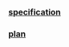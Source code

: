 ### [specification]([https://docs.google.com/document/d/121bVLche-f17CLjwZkcWLizQS1GzmXq_/edit?usp=sharing&ouid=110062512509548266862&rtpof=true&sd=true](https://docs.google.com/document/d/1NWiuwE5Wed-GJe0kkOqNTdrLqy6LxcoW/edit))
### [plan]([[https://docs.google.com/document/d/121bVLche-f17CLjwZkcWLizQS1GzmXq_/edit?usp=sharing&ouid=110062512509548266862&rtpof=true&sd=true](https://docs.google.com/document/d/1NWiuwE5Wed-GJe0kkOqNTdrLqy6LxcoW/edit](https://docs.google.com/document/d/1Pi7RIyCG_YTDKf9OB2fm8Qpr_6PD3Okw/edit)))
